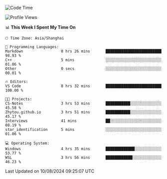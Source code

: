 <!--START_SECTION:waka-->
![Code Time](http://img.shields.io/badge/Code%20Time-1%2C892%20hrs%2020%20mins-blue)

![Profile Views](http://img.shields.io/badge/Profile%20Views-3-blue)

📊 **This Week I Spent My Time On** 

```text
🕑︎ Time Zone: Asia/Shanghai

💬 Programming Languages: 
Markdown                 8 hrs 26 mins       █████████████████████████   98.93 % 
C++                      5 mins              ░░░░░░░░░░░░░░░░░░░░░░░░░   01.06 % 
Other                    0 secs              ░░░░░░░░░░░░░░░░░░░░░░░░░   00.01 % 

🔥 Editors: 
VS Code                  8 hrs 32 mins       █████████████████████████   100.00 % 

🐱‍💻 Projects: 
CS-Notes                 3 hrs 53 mins       ███████████░░░░░░░░░░░░░░   45.58 % 
Zhytou.github.io         3 hrs 51 mins       ███████████░░░░░░░░░░░░░░   45.17 % 
Interviews               41 mins             ██░░░░░░░░░░░░░░░░░░░░░░░   08.19 % 
star_identification      5 mins              ░░░░░░░░░░░░░░░░░░░░░░░░░   01.06 % 

💻 Operating System: 
Windows                  4 hrs 35 mins       █████████████░░░░░░░░░░░░   53.77 % 
WSL                      3 hrs 56 mins       ████████████░░░░░░░░░░░░░   46.23 % 
```


 Last Updated on 10/08/2024 09:25:07 UTC
<!--END_SECTION:waka-->